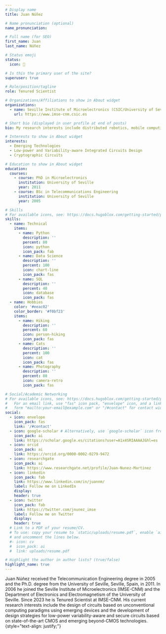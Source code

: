```yaml
---
# Display name
title: Juan Núñez

# Name pronunciation (optional)
name_pronunciation:

# Full name (for SEO)
first_name: Juan
last_name: Núñez

# Status emoji
status:
  icon: 🥼

# Is this the primary user of the site?
superuser: true

# Role/position/tagline
role: Tenured Scientist

# Organizations/Affiliations to show in About widget
organizations:
  - name: Seville Institute of Microelectronics (CSIC/University of Seville)
    url: https://www.imse-cnm.csic.es

# Short bio (displayed in user profile at end of posts)
bio: My research interests include distributed robotics, mobile computing and programmable matter.

# Interests to show in About widget
interests:
  - Emerging Technologies
  - Low-power and Variability-aware Integrated Circuits Design
  - Cryptographic Circuits

# Education to show in About widget
education:
  courses:
    - course: PhD in Microelectronics
      institution: University of Seville
      year: 2011
    - course: BSc in Telecommunications Engineering
      institution: University of Seville
      year: 2005

# Skills
# For available icons, see: https://docs.hugoblox.com/getting-started/page-builder/#icons
skills:
  - name: Technical
    items:
      - name: Python
        description: ''
        percent: 80
        icon: python
        icon_pack: fab
      - name: Data Science
        description: ''
        percent: 100
        icon: chart-line
        icon_pack: fas
      - name: SQL
        description: ''
        percent: 40
        icon: database
        icon_pack: fas
  - name: Hobbies
    color: '#eeac02'
    color_border: '#f0bf23'
    items:
      - name: Hiking
        description: ''
        percent: 60
        icon: person-hiking
        icon_pack: fas
      - name: Cats
        description: ''
        percent: 100
        icon: cat
        icon_pack: fas
      - name: Photography
        description: ''
        percent: 80
        icon: camera-retro
        icon_pack: fas

# Social/Academic Networking
# For available icons, see: https://docs.hugoblox.com/getting-started/page-builder/#icons
#   For an email link, use "fas" icon pack, "envelope" icon, and a link in the
#   form "mailto:your-email@example.com" or "/#contact" for contact widget.
social:
  - icon: envelope
    icon_pack: fas
    link: '/#contact'
  - icon: google-scholar # Alternatively, use `google-scholar` icon from `ai` icon pack
    icon_pack: ai
    link: https://scholar.google.es/citations?user=A1x4SRIAAAAJ&hl=es
  - icon: orcid 
    icon_pack: ai
    link: https://orcid.org/0000-0002-0279-9472
  - icon: researchgate
    icon_pack: ai
    link: https://www.researchgate.net/profile/Juan-Nunez-Martinez
  - icon: linkedin
    icon_pack: fab
    link: https://www.linkedin.com/in/juannm/
    label: Follow me on LinkedIn
    display:
    header: true
  - icon: twitter
    icon_pack: fab
    link: https://twitter.com/jnunez_imse
    label: Follow me on Twitter
    display:
    header: true
  # Link to a PDF of your resume/CV.
  # To use: copy your resume to `static/uploads/resume.pdf`, enable `ai` icons in `params.yaml`,
  # and uncomment the lines below.
  #- icon: cv
  #  icon_pack: ai
  #  link: uploads/resume.pdf

# Highlight the author in author lists? (true/false)
highlight_name: true
---
```


Juan Núñez received the Telecommunication Engineering degree in 2005 and the Ph.D. degree from the University of Seville, Seville, Spain, in 2011. In 2006 he joined the Seville Institute of Microelectronics (IMSE-CNM) and the Department of Electronics and Electromagnetism of the University of Seville. Since 2023 he is Tenured Scientist at IMSE-CNM. His current research interests include the design of circuits based on unconventional computing paradigms using emerging devices and the development of design strategies for low-power variability-aware and secure circuits based on state-of-the-art CMOS and emerging beyond-CMOS technologies.
{style="text-align: justify;"}
